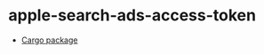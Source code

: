 # apple-search-ads-access-token

* [Cargo package](https://crates.io/crates/apple-search-ads-access-token)
